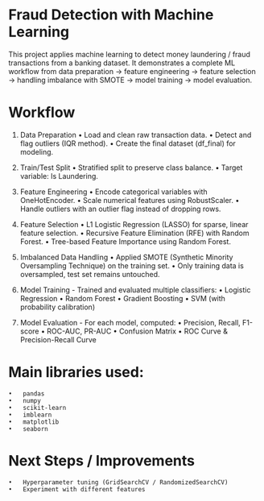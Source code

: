 # Fraud Detection with Machine Learning

This project applies machine learning to detect money laundering / fraud transactions from a banking dataset.
It demonstrates a complete ML workflow from data preparation → feature engineering → feature selection → handling imbalance with SMOTE → model training → model evaluation.

# Workflow

1. Data Preparation
	•	Load and clean raw transaction data.
	•	Detect and flag outliers (IQR method).
	•	Create the final dataset (df_final) for modeling.

2. Train/Test Split
	•	Stratified split to preserve class balance.
	•	Target variable: Is Laundering.

3. Feature Engineering
	•	Encode categorical variables with OneHotEncoder.
	•	Scale numerical features using RobustScaler.
	•	Handle outliers with an outlier flag instead of dropping rows.

4. Feature Selection
	•	L1 Logistic Regression (LASSO) for sparse, linear feature selection.
	•	Recursive Feature Elimination (RFE) with Random Forest.
	•	Tree-based Feature Importance using Random Forest.

5. Imbalanced Data Handling
	•	Applied SMOTE (Synthetic Minority Oversampling Technique) on the training set.
	•	Only training data is oversampled, test set remains untouched.

6. Model Training - Trained and evaluated multiple classifiers:
	•	Logistic Regression
	•	Random Forest
	•	Gradient Boosting
	•	SVM (with probability calibration)

7. Model Evaluation - For each model, computed:
	•	Precision, Recall, F1-score
	•	ROC-AUC, PR-AUC
	•	Confusion Matrix
	•	ROC Curve & Precision-Recall Curve

# Main libraries used:
	•	pandas
	•	numpy
	•	scikit-learn
	•	imblearn
	•	matplotlib
	•	seaborn

 # Next Steps / Improvements
	•	Hyperparameter tuning (GridSearchCV / RandomizedSearchCV)
    •	Experiment with different features
 
